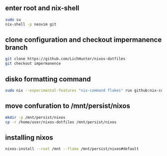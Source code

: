 ## enter root and nix-shell
``` bash
sudo su
nix-shell -p neovim git
```

## clone configuration and checkout impermanence branch
``` bash
git clone https://github.com/LichHunter/nixos-dotfiles
git checkout impermanence
```

## disko formatting command
```bash
sudo nix --experimental-features "nix-command flakes" run github:nix-community/disko -- --mode disko ./disko.nix --arg device '"/dev/nvme0n1"'
```

## move confuration to /mnt/persist/nixos
```bash
mkdir -p /mnt/persist/nixos
cp -r /home/user/nixos-dotfiles /mnt/persist/nixos
```

## installing nixos
```bash
nixos-install --root /mnt --flake /mnt/persist/nixos#default
```

